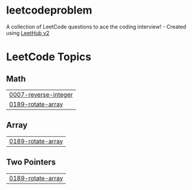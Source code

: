 # leetcodeproblem
A collection of LeetCode questions to ace the coding interview! - Created using [LeetHub v2](https://github.com/arunbhardwaj/LeetHub-2.0)

<!---LeetCode Topics Start-->
# LeetCode Topics
## Math
|  |
| ------- |
| [0007-reverse-integer](https://github.com/Vishi1811/leetcodeproblem/tree/master/0007-reverse-integer) |
| [0189-rotate-array](https://github.com/Vishi1811/leetcodeproblem/tree/master/0189-rotate-array) |
## Array
|  |
| ------- |
| [0189-rotate-array](https://github.com/Vishi1811/leetcodeproblem/tree/master/0189-rotate-array) |
## Two Pointers
|  |
| ------- |
| [0189-rotate-array](https://github.com/Vishi1811/leetcodeproblem/tree/master/0189-rotate-array) |
<!---LeetCode Topics End-->